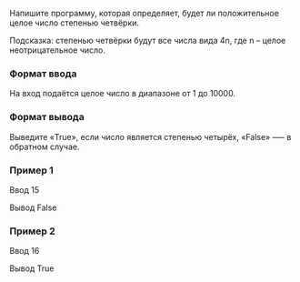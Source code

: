 Напишите программу, которая определяет, будет ли положительное целое число степенью четвёрки.

Подсказка: степенью четвёрки будут все числа вида 4n, где n – целое неотрицательное число.

### Формат ввода
На вход подаётся целое число в диапазоне от 1 до 10000.

### Формат вывода
Выведите «True», если число является степенью четырёх, «False» –— в обратном случае.

### Пример 1
Ввод
15

Вывод
False

### Пример 2
Ввод
16

Вывод
True